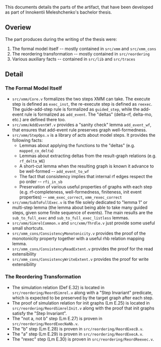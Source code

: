 This documents details the parts of the artifact, that have been developed as part of Innokentii Meleshchenko's bachelor thesis.

## Overiew

The part produces during the writing of the thesis were:
1. The formal model itself -- mostly contained in `src/xmm` and `src/xmm_cons`
2. The reordering transformation -- mostly contained in `src/reordering`
3. Various auxiliary facts -- contained in `src/lib` and `src/traces`

## Detail

### The Formal Model Itself

* `src/xmm/Core.v` formalizes the two steps XMM can take. The execute step is defined as `exec_inst`, the re-execute step is defined as `reexec`. The guide-add-step rule is formalized as `guided_step`, while the add-event rule is formalized as `add_event`. The "deltas" (delta-rf, delta-mo, etc.) are defined there too.
* `src/xmm/AddEventWf.v` provides a "sanity check" lemma `add_event_wf`, that ensures that add-event rule preserves graph well-formedness.
* `src/xmm/StepOps.v` is a library of acts about model steps. It provides the following facts:
    - Lemmas about applying the functions to the "deltas" (e.g. `mapped_co_delta`)
    - Lemmas about extracting deltas from the result-graph relations (e.g. `rf_delta_WE`)
    - A short-cut lemma when the resulting graph is known it advance to be well-formed -- `add_event_to_wf`
    - The fact that consistency implies that internal rf edges respect the po order -- `rfi_in_sb`
    - Preservation of various useful properties of graphs with each step (e.g. rf-completeness, well-formedness, finiteness, init event properties) -- `xmm_exec_correct`, `xmm_rexec_correct`
* `src/xmm/SubToFullExec.v` is the file solely dedicated to "lemma 1" or multi-step lemma (the lemma about being able to take many guided steps, given some finite sequence of events). The main results are the `sub_to_full_exec` and `sub_to_full_exec_listless` lemmas.
* `src/xmm/SimrelCommon.v` and `src/xmm/Thrdle.v` just provide some useful small shortcuts.
* `src/xmm_cons/ConsistencyMonotonicity.v` provides the proof of the monotonicity property together with a useful rhb relation mapping lemma.
* `src/xmm_cons/ConsistencyReadExtent.v` provides the proof for the read extensibility
* `src/xmm_cons/ConsistencyWriteExtent.v` provides the proof for write extensibility

### The Reordering Transformation

- The simulation relation (Def E.32) is located in `src/reordering/ReordSimrel.v` along with a "Step Invariant" predicate, which is expected to be preserved by the target graph after each step.
- The proof of simulation relation for init graphs (Lm E.25) is located in `src/reordering/ReordSimrelInit.v` along with the proof that init graphs satisfy the "Step Invariant".
- The "not a, not b" step (Lm E.27) is proven in `src/reordering/ReordExecNaNb.v`.
- The "b" step (Lm E.28) is proven in `src/reordering/ReordExecB.v`.
- The "a" step (Lm E.29) is proven in `src/reordering/ReordExecA.v`.
- The "rexec" step (Lm E.30) is proven in `src/reordering/ReordReexec.v`.
